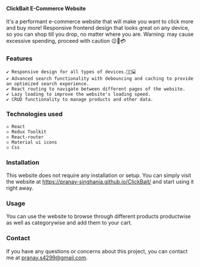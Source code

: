 #### ClickBait E-Commerce Website

It's a performant e-commerce website that will make you want to click more and buy more! Responsive frontend design that looks great on any device, so you can shop till you drop, no matter where you are. Warning: may cause excessive spending, proceed with caution 😉💸💳

### Features

    ✔ Responsive design for all types of devices.📱📑💻
    ✔ Advanced search functionality with debouncing and caching to provide an optimized search experience.
    ✔ React routing to navigate between different pages of the website.
    ✔ Lazy loading to improve the website's loading speed.
    ✔ CRUD functionality to manage products and other data.

### Technologies used

    ▫ React
    ▫ Redux Toolkit
    ▫ React-router
    ▫ Material ui icons 
    ▫ Css

### Installation

This website does not require any installation or setup. You can simply visit the website at https://pranay-singhania.github.io/ClickBait/ and start using it right away.

### Usage

You can use the website to browse through different products productwise as well as categorywise and add them to your cart.

### Contact

If you have any questions or concerns about this project, you can contact me at pranay.s4299@gmail.com.
